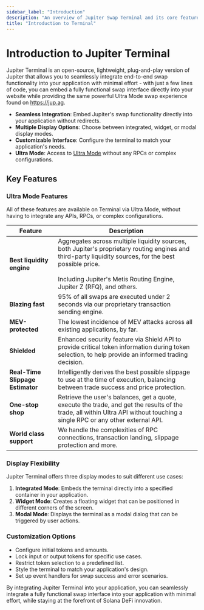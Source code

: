 ```yaml
---
sidebar_label: "Introduction"
description: "An overview of Jupiter Swap Terminal and its core features."
title: "Introduction to Terminal"
---
```


# Introduction to Jupiter Terminal

Jupiter Terminal is an open-source, lightweight, plug-and-play version of Jupiter that allows you to seamlessly integrate end-to-end swap functionality into your application with minimal effort - with just a few lines of code, you can embed a fully functional swap interface directly into your website while providing the same powerful Ultra Mode swap experience found on https://jup.ag.

- **Seamless Integration**: Embed Jupiter's swap functionality directly into your application without redirects.
- **Multiple Display Options**: Choose between integrated, widget, or modal display modes.
- **Customizable Interface**: Configure the terminal to match your application's needs.
- **Ultra Mode**: Access to [Ultra Mode](/docs/ultra-api/) without any RPCs or complex configurations.

## Key Features

### Ultra Mode Features

All of these features are available on Terminal via Ultra Mode, without having to integrate any APIs, RPCs, or complex configurations.

| Feature | Description |
| --- | --- |
| **Best liquidity engine** | Aggregates across multiple liquidity sources, both Jupiter's proprietary routing engines and third-party liquidity sources, for the best possible price.<br/><br />Including Jupiter's Metis Routing Engine, Jupiter Z (RFQ), and others. |
| **Blazing fast** | 95% of all swaps are executed under 2 seconds via our proprietary transaction sending engine. |
| **MEV-protected** | The lowest incidence of MEV attacks across all existing applications, by far. |
| **Shielded** | Enhanced security feature via Shield API to provide critical token information during token selection, to help provide an informed trading decision. |
| **Real-Time Slippage Estimator** | Intelligently derives the best possible slippage to use at the time of execution, balancing between trade success and price protection. |
| **One-stop shop** | Retrieve the user's balances, get a quote, execute the trade, and get the results of the trade, all within Ultra API without touching a single RPC or any other external API. |
| **World class support** | We handle the complexities of RPC connections, transaction landing, slippage protection and more. |

### Display Flexibility

Jupiter Terminal offers three display modes to suit different use cases:

1. **Integrated Mode**: Embeds the terminal directly into a specified container in your application.
2. **Widget Mode**: Creates a floating widget that can be positioned in different corners of the screen.
3. **Modal Mode**: Displays the terminal as a modal dialog that can be triggered by user actions.

### Customization Options

- Configure initial tokens and amounts.
- Lock input or output tokens for specific use cases.
- Restrict token selection to a predefined list.
- Style the terminal to match your application's design.
- Set up event handlers for swap success and error scenarios.

By integrating Jupiter Terminal into your application, you can seamlessly integrate a fully functional swap interface into your application with minimal effort, while staying at the forefront of Solana DeFi innovation.
